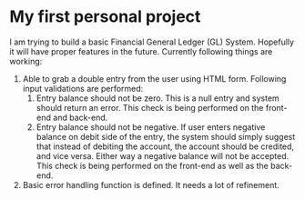 My first personal project
===

I am trying to build a basic Financial General Ledger (GL) System. Hopefully it will have proper features in the future. Currently following things are working:
1. Able to grab a double entry from the user using HTML form. Following input validations are performed:
	1. Entry balance should not be zero. This is a null entry and system should return an error. This check is being performed on the front-end and back-end.
	1. Entry balance should not be negative. If user enters negative balance on debit side of the entry, the system should simply suggest that instead of debiting the account, the account should be credited, and vice versa. Either way a negative balance will not be accepted. This check is being performed on the front-end as well as the back-end.
1. Basic error handling function is defined. It needs a lot of refinement.